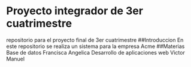 # Proyecto integrador de 3er cuatrimestre 
repositorio para el proyecto final de 3er cuatrimestre
##Introduccion
En este repositorio se realiza un sistema para la empresa Acme
##Materias
Base de datos Francisca Angelica 
Desarrollo de aplicaciones web Victor Manuel 

